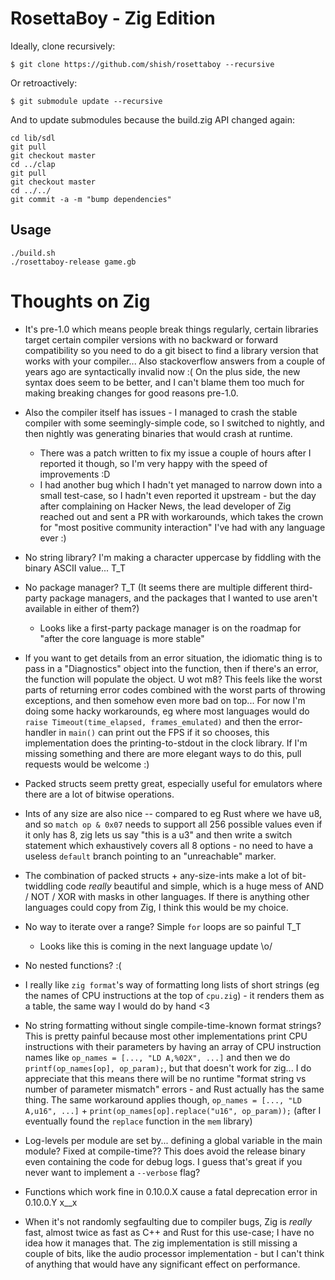 RosettaBoy - Zig Edition
========================

Ideally, clone recursively:

```
$ git clone https://github.com/shish/rosettaboy --recursive
```

Or retroactively:

```
$ git submodule update --recursive
```

And to update submodules because the build.zig API changed again:

```
cd lib/sdl
git pull
git checkout master
cd ../clap
git pull
git checkout master
cd ../../
git commit -a -m "bump dependencies"
```

Usage
-----
```
./build.sh
./rosettaboy-release game.gb
```

Thoughts on Zig
===============
- It's pre-1.0 which means people break things regularly, certain
  libraries target certain compiler versions with no backward or forward
  compatibility so you need to do a git bisect to find a library version
  that works with your compiler... Also stackoverflow answers from a
  couple of years ago are syntactically invalid now :( On the plus side,
  the new syntax does seem to be better, and I can't blame them too much
  for making breaking changes for good reasons pre-1.0.

- Also the compiler itself has issues - I managed to crash the stable
  compiler with some seemingly-simple code, so I switched to nightly, and
  then nightly was generating binaries that would crash at runtime.
  - There was a patch written to fix my issue a couple of hours after I
    reported it though, so I'm very happy with the speed of improvements :D
  - I had another bug which I hadn't yet managed to narrow down into a small
    test-case, so I hadn't even reported it upstream - but the day after
    complaining on Hacker News, the lead developer of Zig reached out and
    sent a PR with workarounds, which takes the crown for "most positive
    community interaction" I've had with any language ever :)

- No string library? I'm making a character uppercase by fiddling with
  the binary ASCII value... T_T

- No package manager? T_T (It seems there are multiple different
  third-party package managers, and the packages that I wanted to use
  aren't available in either of them?)
  - Looks like a first-party package manager is on the roadmap for
    "after the core language is more stable"

- If you want to get details from an error situation, the idiomatic thing
  is to pass in a "Diagnostics" object into the function, then if there's
  an error, the function will populate the object. U wot m8? This feels
  like the worst parts of returning error codes combined with the worst
  parts of throwing exceptions, and then somehow even more bad on top...
  For now I'm doing some hacky workarounds, eg where most languages would
  do `raise Timeout(time_elapsed, frames_emulated)` and then the
  error-handler in `main()` can print out the FPS if it so chooses, this
  implementation does the printing-to-stdout in the clock library. If I'm
  missing something and there are more elegant ways to do this, pull
  requests would be welcome :)

- Packed structs seem pretty great, especially useful for emulators where
  there are a lot of bitwise operations.

- Ints of any size are also nice -- compared to eg Rust where we have u8,
  and so `match op & 0x07` needs to support all 256 possible values even
  if it only has 8, zig lets us say "this is a u3" and then write a switch
  statement which exhaustively covers all 8 options - no need to have a
  useless `default` branch pointing to an "unreachable" marker.

- The combination of packed structs + any-size-ints make a lot of
  bit-twiddling code _really_ beautiful and simple, which is a huge mess
  of AND / NOT / XOR with masks in other languages. If there is anything
  other languages could copy from Zig, I think this would be my choice.

- No way to iterate over a range? Simple `for` loops are so painful T_T
  - Looks like this is coming in the next language update \o/

- No nested functions? :(

- I really like `zig format`'s way of formatting long lists of short strings
  (eg the names of CPU instructions at the top of `cpu.zig`) - it renders
  them as a table, the same way I would do by hand <3

- No string formatting without single compile-time-known format strings?
  This is pretty painful because most other implementations print CPU
  instructions with their parameters by having an array of CPU instruction
  names like `op_names = [..., "LD A,%02X", ...]` and then we do
  `printf(op_names[op], op_param);`, but that doesn't work for zig... I do
  appreciate that this means there will be no runtime "format string vs
  number of parameter mismatch" errors - and Rust actually has the same
  thing. The same workaround applies though, `op_names = [..., "LD A,u16", ...]` +
  `print(op_names[op].replace("u16", op_param));` (after I eventually found
  the `replace` function in the `mem` library)

- Log-levels per module are set by... defining a global variable in the
  main module? Fixed at compile-time?? This does avoid the release binary
  even containing the code for debug logs. I guess that's great if you never
  want to implement a `--verbose` flag?

- Functions which work fine in 0.10.0.X cause a fatal deprecation error
  in 0.10.0.Y x__x

- When it's not randomly segfaulting due to compiler bugs, Zig is _really_
  fast, almost twice as fast as C++ and Rust for this use-case; I have no
  idea how it manages that. The zig implementation is still missing a
  couple of bits, like the audio processor implementation - but I can't
  think of anything that would have any significant effect on performance.

